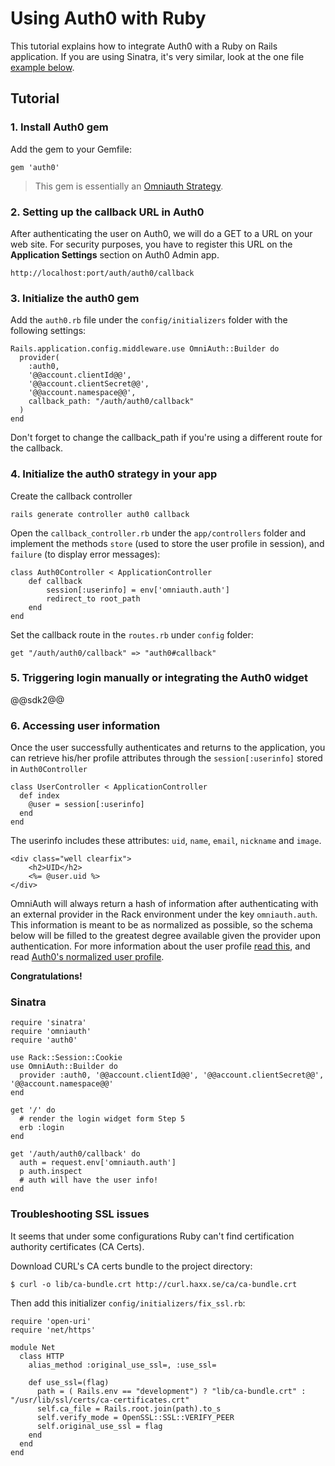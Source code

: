 # Using Auth0 with Ruby

This tutorial explains how to integrate Auth0 with a Ruby on Rails application. If you are using Sinatra, it's very similar, look at the one file [example below](#8).

## Tutorial

### 1. Install Auth0 gem

Add the gem to your Gemfile:

```
gem 'auth0'
```

> This gem is essentially an [Omniauth Strategy](https://github.com/intridea/omniauth/wiki/Strategy-Contribution-Guide).

### 2. Setting up the callback URL in Auth0

<div class="setup-callback">
<p>After authenticating the user on Auth0, we will do a GET to a URL on your web site. For security purposes, you have to register this URL  on the <strong>Application Settings</strong> section on Auth0 Admin app.</p>

<pre><code>http://localhost:port/auth/auth0/callback</pre></code>
</div>

### 3. Initialize the auth0 gem

Add the `auth0.rb` file under the `config/initializers` folder with the following settings:

	Rails.application.config.middleware.use OmniAuth::Builder do
	  provider(
	  	:auth0,
	  	'@@account.clientId@@',
	  	'@@account.clientSecret@@',
	  	'@@account.namespace@@',
	  	callback_path: "/auth/auth0/callback"
	  )
	end

Don't forget to change the callback_path if you're using a different route for the callback.

### 4. Initialize the auth0 strategy in your app

Create the callback controller

	rails generate controller auth0 callback

Open the `callback_controller.rb` under the `app/controllers` folder and implement the methods `store` (used to store the user profile in session), and `failure` (to display error messages):

	class Auth0Controller < ApplicationController
		def callback
			session[:userinfo] = env['omniauth.auth']
			redirect_to root_path
		end
	end

Set the callback route in the `routes.rb` under `config` folder:

	get "/auth/auth0/callback" => "auth0#callback"

### 5. Triggering login manually or integrating the Auth0 widget

@@sdk2@@

### 6. Accessing user information

Once the user successfully authenticates and returns to the application, you can retrieve his/her profile attributes through the `session[:userinfo]` stored in `Auth0Controller`

    class UserController < ApplicationController
      def index
      	@user = session[:userinfo]
      end
    end

The userinfo includes these attributes: `uid`, `name`, `email`, `nickname` and `image`.

    <div class="well clearfix">
    	<h2>UID</h2>
    	<%= @user.uid %>
    </div>

OmniAuth will always return a hash of information after authenticating with an external provider in the Rack environment under the key `omniauth.auth`. This information is meant to be as normalized as possible, so the schema below will be filled to the greatest degree available given the provider upon authentication. For more information about the user profile [read this](https://github.com/intridea/omniauth/wiki/Auth-Hash-Schema), and read [Auth0's normalized user profile](user-profile).
    
**Congratulations!**

### Sinatra

    require 'sinatra'
    require 'omniauth'
    require 'auth0'

    use Rack::Session::Cookie
    use OmniAuth::Builder do
      provider :auth0, '@@account.clientId@@', '@@account.clientSecret@@', '@@account.namespace@@'
    end

    get '/' do
      # render the login widget form Step 5
      erb :login 
    end

    get '/auth/auth0/callback' do
      auth = request.env['omniauth.auth']
      p auth.inspect
      # auth will have the user info!
    end

### Troubleshooting SSL issues

It seems that under some configurations Ruby can't find certification authority certificates (CA Certs).

Download CURL's CA certs bundle to the project directory:

    $ curl -o lib/ca-bundle.crt http://curl.haxx.se/ca/ca-bundle.crt

Then add this initializer `config/initializers/fix_ssl.rb`:

    require 'open-uri'
    require 'net/https'

    module Net
      class HTTP
        alias_method :original_use_ssl=, :use_ssl=

        def use_ssl=(flag)
          path = ( Rails.env == "development") ? "lib/ca-bundle.crt" : "/usr/lib/ssl/certs/ca-certificates.crt"
          self.ca_file = Rails.root.join(path).to_s
          self.verify_mode = OpenSSL::SSL::VERIFY_PEER
          self.original_use_ssl = flag
        end
      end
    end
